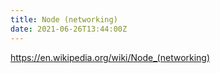 ```yaml
---
title: Node (networking)
date: 2021-06-26T13:44:00Z
---
```


https://en.wikipedia.org/wiki/Node_(networking)
